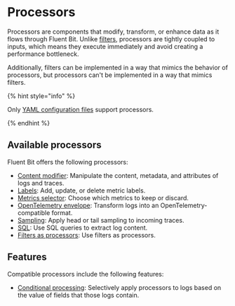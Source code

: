 # Processors

Processors are components that modify, transform, or enhance data as it flows through Fluent Bit. Unlike [filters](../filters/README.md), processors are tightly coupled to inputs, which means they execute immediately and avoid creating a performance bottleneck.

Additionally, filters can be implemented in a way that mimics the behavior of processors, but processors can't be implemented in a way that mimics filters.

{% hint style="info" %}

Only [YAML configuration files](../../administration/configuring-fluent-bit/yaml/configuration-file.md) support processors.

{% endhint %}

## Available processors

Fluent Bit offers the following processors:

- [Content modifier](content-modifier.md): Manipulate the content, metadata, and attributes of logs and traces.
- [Labels](labels.md): Add, update, or delete metric labels.
- [Metrics selector](metrics-selector.md): Choose which metrics to keep or discard.
- [OpenTelemetry envelope](opentelemetry-envelope.md): Transform logs into an OpenTelemetry-compatible format.
- [Sampling](sampling.md): Apply head or tail sampling to incoming traces.
- [SQL](sql.md): Use SQL queries to extract log content.
- [Filters as processors](filters.md): Use filters as processors.

## Features

Compatible processors include the following features:

- [Conditional processing](conditional-processing.md): Selectively apply processors to logs based on the value of fields that those logs contain.
